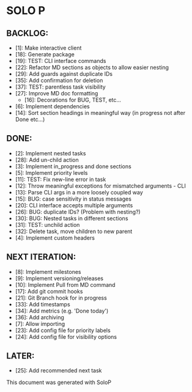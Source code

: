 # SOLO P

## BACKLOG:

- [1]: Make interactive client
- [18]: Generate package
- [19]: TEST: CLI interface commands
- [22]: Refactor MD sections as objects to allow easier nesting
- [29]: Add guards against duplicate IDs
- [35]: Add confirmation for deletion
- [37]: TEST: parentless task visibility
- [27]: Improve MD doc formatting
	- [16]: Decorations for BUG, TEST, etc...
- [6]: Implement dependencies
- [14]: Sort section headings in meaningful way (in progress not after Done etc...)

## DONE:

- [2]: Implement nested tasks
- [28]: Add un-child action
- [3]: Implement in_progress and done sections
- [5]: Implement priority levels
- [11]: TEST: Fix new-line error in task
- [12]: Throw meaningful exceptions for mismatched arguments - CLI
- [13]: Parse CLI args in a more loosely coupled way
- [15]: BUG: case sensitivity in status messages
- [20]: CLI interface accepts multiple arguments
- [26]: BUG: duplicate IDs? (Problem with nesting?)
- [30]: BUG: Nested tasks in different sections
- [31]: TEST: unchild action
- [32]: Delete task, move children to new parent
- [4]: Implement custom headers

## NEXT ITERATION:

- [8]: Implement milestones
- [9]: Implement versioning/releases
- [10]: Implement Pull from MD command
- [17]: Add git commit hooks
- [21]: Git Branch hook for in progress
- [33]: Add timestamps
- [34]: Add metrics (e.g. 'Done today')
- [36]: Add archiving
- [7]: Allow importing
- [23]: Add config file for priority labels
- [24]: Add config file for visibility options

## LATER:

- [25]: Add recommended next task

This document was generated with SoloP